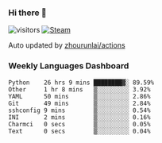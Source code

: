 ### Hi there 👋

![visitors](https://visitor-badge.glitch.me/badge?page_id=zhourunlai)
[![Steam](https://img.shields.io/badge/dynamic/json?label=Steam&query=%24.data.totalSubs&url=https%3A%2F%2Fapi.spencerwoo.com%2Fsubstats%2F%3Fsource%3DsteamGames%26queryKey%3D76561198285156854&suffix=%20Games&logo=steam&labelColor=134375&color=0b1a37&longCache=true)](http://steamcommunity.com/profiles/76561198285156854)

Auto updated by <a href="https://github.com/zhourunlai/zhourunlai/actions" target="_blank">zhourunlai/actions</a>

### Weekly Languages Dashboard

<!--PART:wakatime-->
```text
Python    26 hrs 9 mins ████████▓░ 89.59%
Other     1 hr 8 mins   ▒░░░░░░░░░ 3.92%
YAML      50 mins       ▒░░░░░░░░░ 2.86%
Git       49 mins       ▒░░░░░░░░░ 2.84%
sshconfig 9 mins        ▒░░░░░░░░░ 0.54%
INI       2 mins        ▒░░░░░░░░░ 0.16%
Charmci   0 secs        ▒░░░░░░░░░ 0.05%
Text      0 secs        ▒░░░░░░░░░ 0.04%
```
<!--PART:wakatime-->
